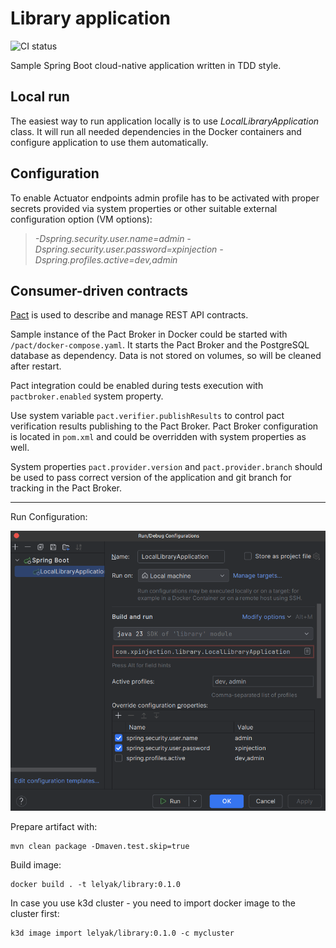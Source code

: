 # Library application

![CI status](https://github.com/xpinjection/test-driven-spring-boot/actions/workflows/maven.yml/badge.svg)

Sample Spring Boot cloud-native application written in TDD style.

## Local run

The easiest way to run application locally is to use _LocalLibraryApplication_ class. It will run all needed dependencies in the Docker containers and configure application to use them automatically.

## Configuration

To enable Actuator endpoints admin profile has to be activated with proper secrets provided via system properties or other suitable external configuration option (VM options):

> _-Dspring.security.user.name=admin -Dspring.security.user.password=xpinjection -Dspring.profiles.active=dev,admin_

## Consumer-driven contracts

[Pact](https://docs.pact.io/) is used to describe and manage REST API contracts.

Sample instance of the Pact Broker in Docker could be started with `/pact/docker-compose.yaml`. It starts the Pact Broker and the PostgreSQL database as dependency. Data is not stored on volumes, so will be cleaned after restart.

Pact integration could be enabled during tests execution with `pactbroker.enabled` system property.

Use system variable `pact.verifier.publishResults` to control pact verification results publishing to the Pact Broker. Pact Broker configuration is located in `pom.xml` and could be overridden with system properties as well.

System properties `pact.provider.version` and `pact.provider.branch` should be used to pass correct version of the application and git branch for tracking in the Pact Broker.

---

Run Configuration:

![Run Configuration](/library-app-run-configuration.png)

Prepare artifact with:

    mvn clean package -Dmaven.test.skip=true

Build image:

    docker build . -t lelyak/library:0.1.0

In case you use k3d cluster - you need to import docker image to the cluster first:

    k3d image import lelyak/library:0.1.0 -c mycluster
